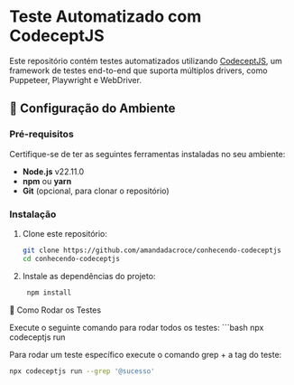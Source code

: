 # Teste Automatizado com CodeceptJS

Este repositório contém testes automatizados utilizando [CodeceptJS](https://codecept.io/), um framework de testes end-to-end que suporta múltiplos drivers, como Puppeteer, Playwright e WebDriver.

## 🚀 Configuração do Ambiente

### Pré-requisitos

Certifique-se de ter as seguintes ferramentas instaladas no seu ambiente:

- **Node.js** v22.11.0
- **npm** ou **yarn**
- **Git** (opcional, para clonar o repositório)

### Instalação

1. Clone este repositório:
   ```bash
   git clone https://github.com/amandadacroce/conhecendo-codeceptjs
   cd conhecendo-codeceptjs

2. Instale as dependências do projeto:
   ```bash
    npm install

📜 Como Rodar os Testes

Execute o seguinte comando para rodar todos os testes:
    ```bash
    npx codeceptjs run


Para rodar um teste específico execute o comando grep + a tag do teste:
   ```bash
npx codeceptjs run --grep '@sucesso'